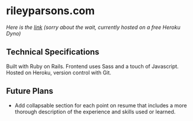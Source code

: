 # rileyparsons.com

*Here is the [link](http://rileyparsons.com/) (sorry about the wait, currently hosted on a free Heroku Dyno)*

## Technical Specifications

Built with Ruby on Rails. Frontend uses Sass and a touch of Javascript. Hosted on Heroku, version control with Git.

## Future Plans

- Add collapsable section for each point on resume that includes a more thorough description of the experience and skills used or learned.
